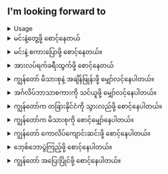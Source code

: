 ## I'm looking forward to

<details>
<summary>Usage</summary>
တစ်စုံတစ်ဦးကို သင် 'မျှော်လင့်နေသည်' ဟု ပြောသောအခါတွင် သင်သည် တစ်စုံတစ်ခုကို စောင့်မျှော်နေသည် သို့မဟုတ် မျှော်လင့်နေသည်၊ အထူးသဖြင့် အပျော်သဘောဖြင့် ပြောနေသည်။
When telling someone that you are 'looking forward to' you are saying that you are waiting or hoping for something, especially with pleasure.
</details>

<details>
<summary>မင်းနဲ့တွေ့ဖို့ စောင့်နေတယ်</summary>
"I'm looking forward to meeting you."
</details>
<details>
<summary>မင်းနဲ့ စကားပြောဖို့ စောင့်နေတယ်။</summary>

"I'm looking forward to talking with you."
</details>
<details>
<summary>အားလပ်ရက်ခရီးထွက်ဖို့ စောင့်နေတယ်</summary>

"I'm looking forward to going on vacation."
</details>
<details>
<summary>ကျွန်တော် မိသားစုနဲ့ အချိန်ဖြုန်းဖို့ မျှော်လင့်နေပါတယ်။</summary>

"I'm looking forward to spending time with my family."
</details>
<details>
<summary>အင်္ဂလိပ်ဘာသာစကားကို သင်ယူဖို့ မျှော်လင့်နေပါတယ်။</summary>

"I'm looking forward to learning the English language."
</details>
<details>
<summary>ကျွန်တော်က တခြားနိုင်ငံကို သွားလည်ဖို့ စောင့်နေပါတယ်။</summary>

"I am looking forward to visiting another country."
</details>
<details>
<summary>ကျွန်တော်က မိသားစုကို စောင့်မျှော်နေပါတယ်။</summary>

"I am looking forward to having a family."
</details>
<details>
<summary>ကျွန်တော် ကောလိပ်ကျောင်းဆင်းဖို့ စောင့်နေပါတယ်။</summary>

"I am looking forward to graduating from college."
</details>
<details>
<summary>ဘေ့စ်ဘောပွဲကြည့်ဖို့ စောင့်နေပါတယ်။</summary>

"I am looking forward to watching the baseball game."
</details>
<details>
<summary>ကျွန်တော် အပြေးပြိုင်ဖို့ စောင့်နေပါတယ်။</summary>

"I am looking forward to running in a race."
</details>